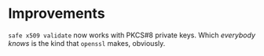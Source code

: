 # Improvements

`safe x509 validate` now works with PKCS#8 private keys. Which _everybody knows_
is the kind that `openssl` makes, obviously.